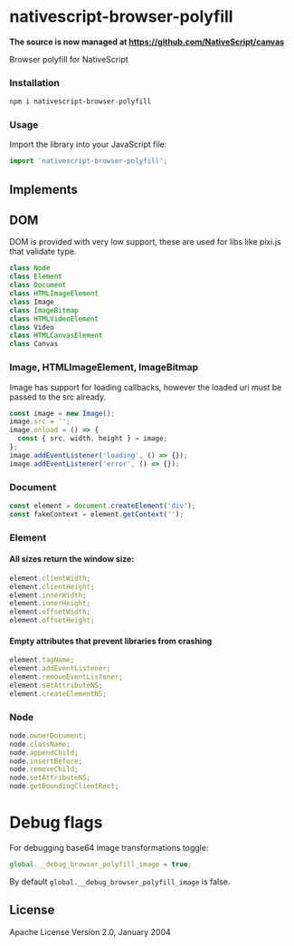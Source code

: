 # nativescript-browser-polyfill

**The source is now managed at https://github.com/NativeScript/canvas**

Browser polyfill for NativeScript

### Installation

```bash
npm i nativescript-browser-polyfill
```

### Usage

Import the library into your JavaScript file:

```js
import 'nativescript-browser-polyfill';
```

## Implements

## DOM

DOM is provided with very low support, these are used for libs like pixi.js that validate type.

```js
class Node
class Element
class Document
class HTMLImageElement
class Image
class ImageBitmap
class HTMLVideoElement
class Video
class HTMLCanvasElement
class Canvas
```

### Image, HTMLImageElement, ImageBitmap

Image has support for loading callbacks, however the loaded uri must be passed to the src already.

```js
const image = new Image();
image.src = '';
image.onload = () => {
  const { src, width, height } = image;
};
image.addEventListener('loading', () => {});
image.addEventListener('error', () => {});
```

### Document

```js
const element = document.createElement('div');
const fakeContext = element.getContext('');
```

### Element

#### All sizes return the window size:

```js
element.clientWidth;
element.clientHeight;
element.innerWidth;
element.innerHeight;
element.offsetWidth;
element.offsetHeight;
```

#### Empty attributes that prevent libraries from crashing

```js
element.tagName;
element.addEventListener;
element.removeEventListener;
element.setAttributeNS;
element.createElementNS;
```

### Node

```js
node.ownerDocument;
node.className;
node.appendChild;
node.insertBefore;
node.removeChild;
node.setAttributeNS;
node.getBoundingClientRect;
```

# Debug flags

For debugging base64 image transformations toggle:

```js
global.__debug_browser_polyfill_image = true;
```

By default `global.__debug_browser_polyfill_image` is false.


## License

Apache License Version 2.0, January 2004
